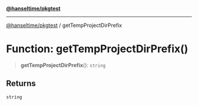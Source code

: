 [**@hanseltime/pkgtest**](../README.md)

***

[@hanseltime/pkgtest](../README.md) / getTempProjectDirPrefix

# Function: getTempProjectDirPrefix()

> **getTempProjectDirPrefix**(): `string`

## Returns

`string`
